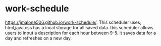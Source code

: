 # work-schedule
 https://jmalone506.github.io/work-schedule/.
This scheduler uses; html,java,css
has a local storage for all saved data.
this scheduler allows users to input a description for each hour between 9-5.
it saves data for a day and refreshes on a new day. 
